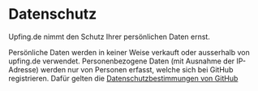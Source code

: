 # Datenschutz

Upfing.de nimmt den Schutz Ihrer persönlichen Daten ernst.

Persönliche Daten werden in keiner Weise verkauft oder ausserhalb von upfing.de verwendet. Personenbezogene Daten (mit Ausnahme der IP-Adresse) werden nur von Personen erfasst, welche sich bei GitHub registrieren. Dafür gelten die [Datenschutzbestimmungen von GitHub](https://help.github.com/articles/github-privacy-statement/)
